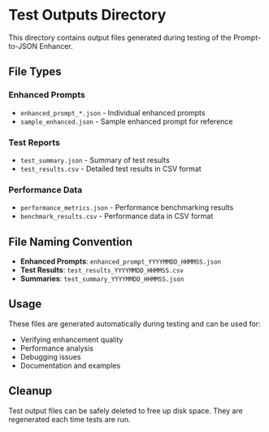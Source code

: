 # Test Outputs Directory

This directory contains output files generated during testing of the Prompt-to-JSON Enhancer.

## File Types

### Enhanced Prompts
- `enhanced_prompt_*.json` - Individual enhanced prompts
- `sample_enhanced.json` - Sample enhanced prompt for reference

### Test Reports
- `test_summary.json` - Summary of test results
- `test_results.csv` - Detailed test results in CSV format

### Performance Data
- `performance_metrics.json` - Performance benchmarking results
- `benchmark_results.csv` - Performance data in CSV format

## File Naming Convention

- **Enhanced Prompts**: `enhanced_prompt_YYYYMMDD_HHMMSS.json`
- **Test Results**: `test_results_YYYYMMDD_HHMMSS.csv`
- **Summaries**: `test_summary_YYYYMMDD_HHMMSS.json`

## Usage

These files are generated automatically during testing and can be used for:
- Verifying enhancement quality
- Performance analysis
- Debugging issues
- Documentation and examples

## Cleanup

Test output files can be safely deleted to free up disk space. They are regenerated each time tests are run.
